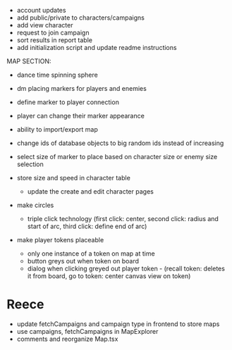 - account updates
- add public/private to characters/campaigns
- add view character
- request to join campaign
- sort results in report table
- add initialization script and update readme instructions

MAP SECTION:

- dance time spinning sphere
- dm placing markers for players and enemies
- define marker to player connection
- player can change their marker appearance
- ability to import/export map
- change ids of database objects to big random ids instead of increasing
- select size of marker to place based on character size or enemy size selection
- store size and speed in character table

  - update the create and edit character pages

- make circles
  - triple click technology (first click: center, second click: radius and start of arc, third click: define end of arc)
- make player tokens placeable
  - only one instance of a token on map at time
  - button greys out when token on board
  - dialog when clicking greyed out player token - (recall token: deletes it from board, go to token: center canvas view on token)

# Reece

- update fetchCampaigns and campaign type in frontend to store maps
- use campaigns, fetchCampaigns in MapExplorer
- comments and reorganize Map.tsx
